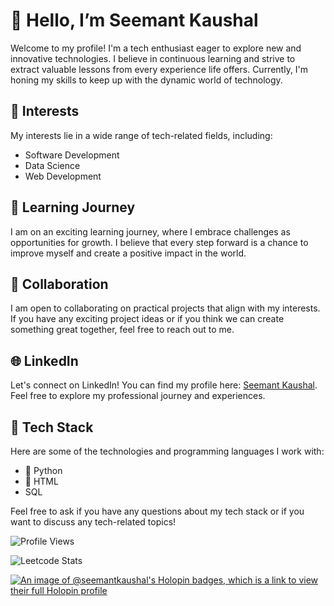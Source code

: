 # 👋 Hello, I’m Seemant Kaushal

Welcome to my profile! I'm a tech enthusiast eager to explore new and innovative technologies. I believe in continuous learning and strive to extract valuable lessons from every experience life offers. Currently, I'm honing my skills to keep up with the dynamic world of technology.

## 🚀 Interests
My interests lie in a wide range of tech-related fields, including:

- Software Development
- Data Science
- Web Development

## 🌱 Learning Journey
I am on an exciting learning journey, where I embrace challenges as opportunities for growth. I believe that every step forward is a chance to improve myself and create a positive impact in the world.

## 💼 Collaboration
I am open to collaborating on practical projects that align with my interests. If you have any exciting project ideas or if you think we can create something great together, feel free to reach out to me.

## 🌐 LinkedIn
Let's connect on LinkedIn! You can find my profile here: [Seemant Kaushal](https://www.linkedin.com/in/sk200/). Feel free to explore my professional journey and experiences.



## 🔧 Tech Stack
Here are some of the technologies and programming languages I work with:

- 🐍 Python
- 🎨 HTML
-   SQL 
<!-- add your own -->
Feel free to ask if you have any questions about my tech stack or if you want to discuss any tech-related topics!


![Profile Views](https://komarev.com/ghpvc/?username=seemantkaushal&color=brightgreen)

![Leetcode Stats](https://leetcard.jacoblin.cool/_seemantkaushal?theme=dark&font=Noto%20Sans%20Bamum&ext=heatmap)

[![An image of @seemantkaushal's Holopin badges, which is a link to view their full Holopin profile](https://holopin.me/seemantkaushal)](https://holopin.io/@seemantkaushal)
